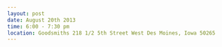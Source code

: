 ---
layout: post
date: August 20th 2013
time: 6:00 - 7:30 pm
location: Goodsmiths 218 1/2 5th Street West Des Moines, Iowa 50265
---